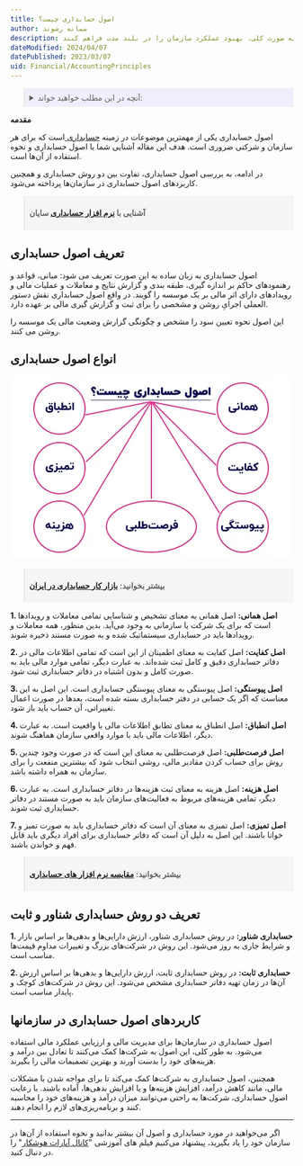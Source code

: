 ```yaml
---
title: اصول حسابداری چیست؟
author: سمانه رشوند
description: مهم است که سازمان‌ها برای مدیریت مالی به درستی اصول حسابداری را رعایت کنند. این کار نه تنها به آن‌ها کمک می‌کند تا در قبال بدهی‌ها و دارایی‌های خود شفافیت داشته باشند، بلکه به آن‌ها کمک می‌کند تا در تصمیم‌گیری‌های مالی بهتر عمل کنند و به صورت کلی، بهبود عملکرد سازمان را در بلند مدت فراهم کنند.
dateModified: 2024/04/07
datePublished: 2023/03/07
uid: Financial/AccountingPrinciples
---
```

<blockquote style="background-color:#eeeefc; padding:0.5rem">

<details>
  <summary>آنچه در این مطلب خواهید خواند:</summary>
  <ul>
    <li>تعریف اصول حسابداری</li>
    <li>انواع اصول حسابداری و کاربردهای آن‌ها</li>
    <li>تعریف دو روش حسابداری شناور و ثابت</li>
    <li>کاربردهای اصول حسابداری در سازمان‌ها</li>
  </ul>
</details>

</blockquote>

**مقدمه**

اصول حسابداری یکی از مهمترین موضوعات در زمینه <a href="https://www.hooshkar.com/Wiki/Financial/WhatIsAccounting" target="_blank">حسابداری
</a> است که برای هر سازمان و شرکتی ضروری است. 
هدف این مقاله آشنایی شما با اصول حسابداری و نحوه استفاده از آن‌ها است.

در ادامه، به بررسی اصول حسابداری، تفاوت بین دو روش حسابداری و همچنین کاربردهای اصول حسابداری در سازمان‌ها پرداخته می‌شود.

<blockquote style="background-color:#f5f5f5; padding:0.5rem">
<p><strong>آشنایی با <a href="https://www.hooshkar.com/Software/Sayan/Module/Accounting" target="_blank">نرم افزار حسابداری</a> سایان</strong></p></blockquote>

## تعریف اصول حسابداری
اصول حسابداری به زبان ساده به این صورت تعریف می شود: مبانی، قواعد و رهنمودهای حاکم بر اندازه گیری، طبقه بندی و گزارش نتایج و معاملات و عملیات مالی و رویدادهای دارای اثر مالی بر یک موسسه را گویند. در واقع اصول حسابداری نقش دستور العملی اجرایِ روشن‌ و مشخصی‌ را برای ثبت و گزارش گیری مالی بر عهده دارد.

این اصول نحوه تعیین سود را مشخص و چگونگی گزارش وضعیت مالی یک موسسه را روشن می کنند.

## انواع اصول حسابداری

![اصول حسابداری کدامند](./Images/AccountingPrinciples.webp)

<blockquote style="background-color:#f5f5f5; padding:0.5rem">
<p><strong>بیشتر بخوانید: <a href="https://www.hooshkar.com/Wiki/Financial/AccountingJobMarketInIran" target="_blank">بازار کار حسابداری در ایران
</a></p></strong></blockquote>

**1.	اصل همانی:**
اصل همانی به معنای تشخیص و شناسایی تمامی معاملات و رویدادها است که برای یک شرکت یا سازمانی به وجود می‌آید. 
بدین منظور، همه معاملات و رویدادها باید در حسابداری سیستماتیک شده و به صورت مستند ذخیره شوند.

**2.	اصل کفایت:**
اصل کفایت به معنای اطمینان از این است که تمامی اطلاعات مالی در دفاتر حسابداری دقیق و کامل ثبت شده‌اند. به عبارت دیگر، تمامی موارد مالی باید به صورت کامل و بدون اشتباه در دفاتر حسابداری ثبت شود.

**3.	اصل پیوستگی:**
اصل پیوستگی به معنای پیوستگی حسابداری است. این اصل به این معناست که اگر یک حسابی در دفتر حسابداری بسته شده است، بعدها در صورت اعمال تغییراتی، آن حساب باید باز شود.

**4.	اصل انطباق:**
اصل انطباق به معنای تطابق اطلاعات مالی با واقعیت است. به عبارت دیگر، اطلاعات مالی باید با موارد واقعی سازمان هماهنگ شوند.

**5.	اصل فرصت‌طلبی:**
اصل فرصت‌طلبی به معنای این است که در صورت وجود چندین روش برای حساب کردن مقادیر مالی، روشی انتخاب شود که بیشترین منفعت را برای سازمان به همراه داشته باشد.

**6.	اصل هزینه:**
اصل هزینه به معنای ثبت هزینه‌ها در دفاتر حسابداری است. به عبارت دیگر، تمامی هزینه‌های مربوط به فعالیت‌های سازمان باید به صورت مستند در دفاتر حسابداری ثبت شوند.

**7.	اصل تمیزی:**
اصل تمیزی به معنای آن است که دفاتر حسابداری باید به صورت تمیز و خوانا باشند. این اصل به دلیل آن است که دفاتر حسابداری برای افراد دیگری باید قابل فهم و خواندن باشند.

<blockquote style="background-color:#f5f5f5; padding:0.5rem">
<p><strong>بیشتر بخوانید: <a href="https://www.hooshkar.com/Wiki/Financial/ComparisonFinancialSoftware" target="_blank">مقایسه نرم افزار های حسابداری
</a></p></strong></blockquote>

## تعریف دو روش حسابداری شناور و ثابت

**1. حسابداری شناور:**
در روش حسابداری شناور، ارزش دارایی‌ها و بدهی‌ها بر اساس بازار و شرایط جاری به روز می‌شود. این روش در شرکت‌های بزرگ و تغییرات مداوم قیمت‌ها مناسب است. 

**2. حسابداری ثابت:**
در روش حسابداری ثابت، ارزش دارایی‌ها و بدهی‌ها بر اساس ارزش آن‌ها در زمان تهیه دفاتر حسابداری مشخص می‌شود. این روش در شرکت‌های کوچک و پایدار مناسب است.

## کاربردهای اصول حسابداری در سازمانها
اصول حسابداری در سازمان‌ها برای مدیریت مالی و ارزیابی عملکرد مالی استفاده می‌شود. به طور کلی، این اصول به شرکت‌ها کمک می‌کنند تا تعادل بین درآمد و هزینه‌های خود را بدست آورند و بهترین تصمیمات مالی را بگیرند.

همچنین، اصول حسابداری به شرکت‌ها کمک می‌کند تا برای مواجه شدن با مشکلات مالی، مانند کاهش درآمد، افزایش هزینه‌ها و یا افزایش بدهی‌ها، آماده باشند. با رعایت اصول حسابداری، شرکت‌ها به راحتی می‌توانند میزان درآمد و هزینه‌های خود را محاسبه کنند و برنامه‌ریزی‌های لازم را انجام دهند.

---
اگر می‌خواهید در مورد حسابداری و اصول آن بیشتر بدانید و نحوه استفاده از آن‌ها در سازمان خود را یاد بگیرید، پیشنهاد می‌کنیم فیلم های آموزشی "<a href="https://www.aparat.com/Hooshkar_Pardaz" target="_blank">کانال آپارات هوشکار</a>" را در دنبال کنید.





[اصول حسابداری به شرح زیر است]: #اصول-حسابداری-به-شرح-زیر-است
[تعریف دو روش حسابداری شناور و ثابت]: #تعریف-دو-روش-حسابداری-شناور-و-ثابت
[کاربردهای اصول حسابداری در سازمانها]: #کاربردهای-اصول-حسابداری-در-سازمانها